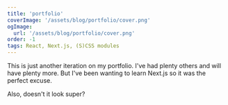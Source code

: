 ```yaml
---
title: 'portfolio'
coverImage: '/assets/blog/portfolio/cover.png'
ogImage:
  url: '/assets/blog/portfolio/cover.png'
order: -1
tags: React, Next.js, (S)CSS modules
---
```


This is just another iteration on my portfolio. I've had plenty others and will have plenty more. But I've been wanting to learn Next.js so it was the perfect excuse.

Also, doesn't it look super?
